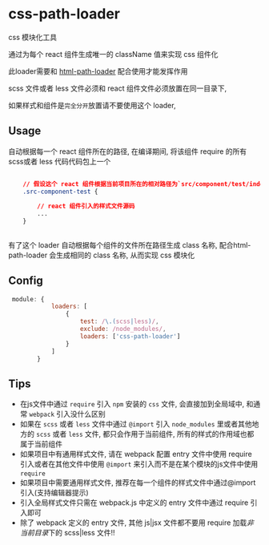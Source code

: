 css-path-loader
====================
css 模块化工具

通过为每个 react 组件生成唯一的 className 值来实现 css 组件化

此loader需要和 [html-path-loader](https://github.com/fex-team/html-path-loader.git) 配合使用才能发挥作用

scss 文件或者 less 文件必须和 react 组件文件必须放置在同一目录下,

如果样式和组件是`完全分开`放置请不要使用这个 loader,  

## Usage

自动根据每一个 react 组件所在的路径, 在编译期间, 将该组件 require 的所有scss或者 less 代码代码包上一个


```css
    
    // 假设这个 react 组件根据当前项目所在的相对路径为`src/component/test/index.js`, 自动根据路径生成 class 名
    .src-component-test {
    
        // react 组件引入的样式文件源码
        ... 
    }
   
```

有了这个 loader 自动根据每个组件的文件所在路径生成 class 名称, 配合html-path-loader 会生成相同的 class 名称, 从而实现 css 模块化 

## Config

```javascript
 module: {
            loaders: [
                {
                    test: /\.(scss|less)/,
                    exclude: /node_modules/,
                    loaders: ['css-path-loader']
                }
            ]
        }
```

## Tips

+ 在js文件中通过 `require` 引入 `npm` 安装的 `css` 文件, 会直接加到全局域中, 和通常 `webpack` 引入没什么区别
+ 如果在 `scss` 或者 `less` 文件中通过 `@import` 引入 `node_modules` 里或者其他地方的 `scss` 或者 `less` 文件, 都只会作用于当前组件, 所有的样式的作用域也都属于当前组件
+ 如果项目中有通用样式文件, 请在 webpack 配置 entry 文件中使用 require 引入或者在其他文件中使用 `@import` 来引入而不是在某个模块的js文件中使用 `require` 
+ 如果项目中需要通用样式文件, 推荐在每一个组件的样式文件中通过@import 引入(支持编辑器提示)
+ 引入全局样式文件只需在 webpack.js 中定义的 entry 文件中通过 require 引入即可
+ 除了 webpack 定义的 entry 文件, 其他 js|jsx 文件都不要用 require 加载*非当前目录*下的 scss|less 文件!!
